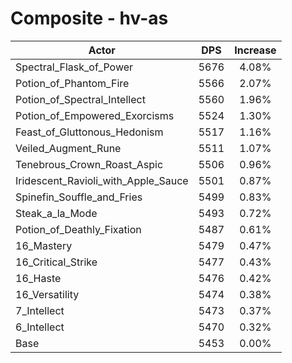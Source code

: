 # Composite - hv-as
| Actor | DPS | Increase |
|---|:---:|:---:|
|Spectral_Flask_of_Power|5676|4.08%|
|Potion_of_Phantom_Fire|5566|2.07%|
|Potion_of_Spectral_Intellect|5560|1.96%|
|Potion_of_Empowered_Exorcisms|5524|1.30%|
|Feast_of_Gluttonous_Hedonism|5517|1.16%|
|Veiled_Augment_Rune|5511|1.07%|
|Tenebrous_Crown_Roast_Aspic|5506|0.96%|
|Iridescent_Ravioli_with_Apple_Sauce|5501|0.87%|
|Spinefin_Souffle_and_Fries|5499|0.83%|
|Steak_a_la_Mode|5493|0.72%|
|Potion_of_Deathly_Fixation|5487|0.61%|
|16_Mastery|5479|0.47%|
|16_Critical_Strike|5477|0.43%|
|16_Haste|5476|0.42%|
|16_Versatility|5474|0.38%|
|7_Intellect|5473|0.37%|
|6_Intellect|5470|0.32%|
|Base|5453|0.00%|
